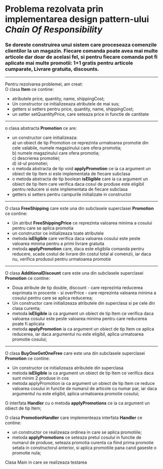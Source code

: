 # Problema rezolvata prin implementarea design pattern-ului *Chain Of Responsibility*

### Se doreste construirea unui sistem care proceseaza comenzile clientilor la un magazin. Fiecare comanda poate avea mai multe articole dar doar de acelasi fel, si pentru fiecare comanda pot fi aplicate mai multe promotii: 1+1 gratis pentru articole cumparate, Livrare gratuita, discounts.
***
Pentru rezolvarea problemei, am creat:      
O clasa **Item** ce contine:
- atributele price, quantity, name, shippingCost;
- Un constructor ce initializeeaza atributele de mai sus;
- getters si setters pentru price, quantity, name, shippingCost;
- un setter setQuantityPrice, care seteaza price in functie de cantitate

***
o clasa abstracta **Promotion** ce are:  
- un constructor care initializeaza:  
 a) un obiect de tip Promotion ce reprezinta urmatoarea promotie din cele valabile, numele magazinului care ofera promotia;  
 b) numele magazinului care ofera promotia;   
 c) descrierea promotiei;    
 d) id-ul promotiei;
- o metoda abstracta de tip void **applyPromotion** ce ia ca argument un obiect de tip Item si este implementata de fiecare subclasa
- o metoda abstracta de tip boolean **isEligible** care ia ca argument un obiect de tip Item care verifica daca cosul de produse este eligibil pentru reducere si este implementata de fiecare subclasa
- getters si setters pentru campurile initializate in constructor
***       
O clasa **FreeShipping** care este una din subclasele superclasei **Promotion** ce contine:

- Un atribut **FreeShippingPrice** ce reprezinta valoarea minima a cosului pentru care se aplica promotia 
- un constructor ce initializeaza toate atributele
- metoda **isEligible** care verifica daca valoarea cosului este peste valoarea minima pentru a primi livrare gratuita
- metoda **applyPromotion** care, daca este eligibila comanda pentru reducere, scade costul de livrare din costul total al comenzii, iar daca nu, verifica produsul pentru urmatoarea promotie          
***
O clasa **AdditionalDiscount** care este una din subclasele superclasei **Promotion** ce contine:

- Doua atribute de tip double, discount - care reprezinta reducerea exprimata in procente - si overPrice - care reprezinta valoarea minima a cosului pentru care se aplica reducerea;
- Un constructor care initializeaza atributele din superclasa si pe cele din clasa curenta;
- metoda **isEligible** ia ca argument un obiect de tip Item ce verifica daca valoarea cosului este peste valoarea minima pentru care reducerea poate fi aplicata
- metoda **applyPromotion** ia ca argument un obiect de tip Item ce aplica reducerea, iar daca argumentul nu este eligibil, aplica urmatoarea promotie cosului;        
***

O clasa **BuyOneGetOneFree** care este una din subclasele superclasei **Promotion** ce contine:   

- Un constructor ce initializeaza atributele din superclasa
- metoda **isEligible** ia ca argument un obiect de tip Item ce verifica daca sunt minim 2 produse in cos
- metoda applyPromotion ia ca argument un obiect de tip Item ce reduce valoarea cosului in functie de numarul de articole cu numar par, iar daca argumentul nu este eligibil, aplica urmatoarea promotie cosului;      

O interfata **Handler** cu o metoda **applyPromotions** ce ia ca argument un obiect de tip Item;

O clasa **PromotionHandler** care implementeaza interfata **Handler** ce contine:   

- un constructor ce realizeaza ordinea in care se aplica promotiile;
- metoda **applyPromotions** ce seteaza pretul cosului in functie de numarul de produse, seteaza promotia curenta ca fiind prima promotie setata in constructorul anterior, si aplica promotiile pana cand gaseste o promotie nula;     

Clasa Main in care se realizeaza testarea